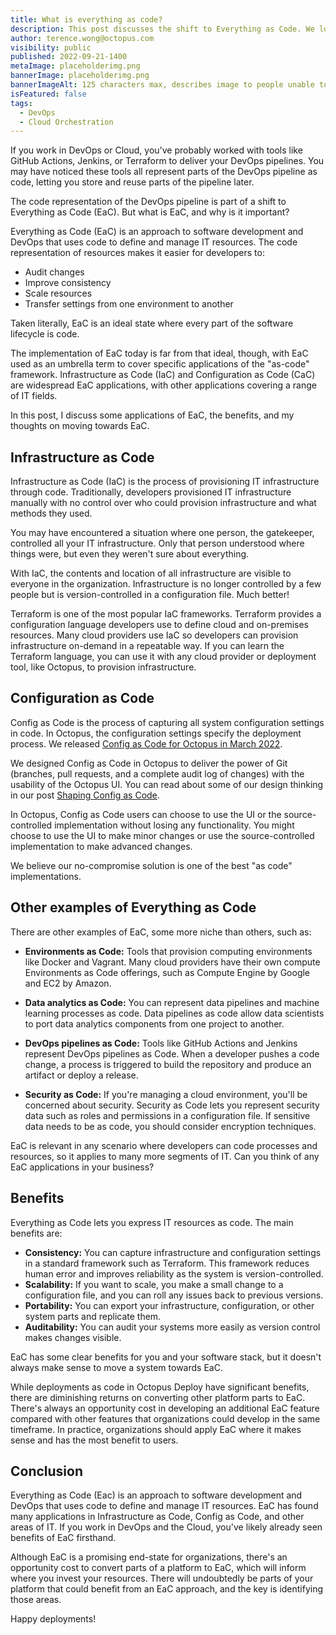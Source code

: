 ```yaml
---
title: What is everything as code?
description: This post discusses the shift to Everything as Code. We look at the 2 main EaC applications, Infrastructure as Code and Configuration as Code, along with other IT applications and benefits.
author: terence.wong@octopus.com
visibility: public
published: 2022-09-21-1400
metaImage: placeholderimg.png
bannerImage: placeholderimg.png
bannerImageAlt: 125 characters max, describes image to people unable to see it.
isFeatured: false
tags:
  - DevOps
  - Cloud Orchestration
---
```


If you work in DevOps or Cloud, you've probably worked with tools like GitHub Actions, Jenkins, or Terraform to deliver your DevOps pipelines. You may have noticed these tools all represent parts of the DevOps pipeline as code, letting you store and reuse parts of the pipeline later.

The code representation of the DevOps pipeline is part of a shift to Everything as Code (EaC). But what is EaC, and why is it important? 

Everything as Code (EaC) is an approach to software development and DevOps that uses code to define and manage IT resources. The code representation of resources makes it easier for developers to:

- Audit changes
- Improve consistency
- Scale resources
- Transfer settings from one environment to another

Taken literally, EaC is an ideal state where every part of the software lifecycle is code. 

The implementation of EaC today is far from that ideal, though, with EaC used as an umbrella term to cover specific applications of the "as-code" framework. Infrastructure as Code (IaC) and Configuration as Code (CaC) are widespread EaC applications, with other applications covering a range of IT fields. 

In this post, I discuss some applications of EaC, the benefits, and my thoughts on moving towards EaC.

## Infrastructure as Code

Infrastructure as Code (IaC) is the process of provisioning IT infrastructure through code. Traditionally, developers provisioned IT infrastructure manually with no control over who could provision infrastructure and what methods they used.

You may have encountered a situation where one person, the gatekeeper, controlled all your IT infrastructure. Only that person understood where things were, but even they weren't sure about everything.

With IaC, the contents and location of all infrastructure are visible to everyone in the organization. Infrastructure is no longer controlled by a few people but is version-controlled in a configuration file. Much better!

Terraform is one of the most popular IaC frameworks. Terraform provides a configuration language developers use to define cloud and on-premises resources. Many cloud providers use IaC so developers can provision infrastructure on-demand in a repeatable way. If you can learn the Terraform language, you can use it with any cloud provider or deployment tool, like Octopus, to provision infrastructure. 

## Configuration as Code

Config as Code is the process of capturing all system configuration settings in code. In Octopus, the configuration settings specify the deployment process. We released [Config as Code for Octopus in March 2022](https://octopus.com/blog/octopus-release-2022-q1). 

We designed Config as Code in Octopus to deliver the power of Git (branches, pull requests, and a complete audit log of changes) with the usability of the Octopus UI. You can read about some of our design thinking in our post [Shaping Config as Code](https://octopus.com/blog/shaping-config-as-code).

In Octopus, Config as Code users can choose to use the UI or the source-controlled implementation without losing any functionality. You might choose to use the UI to make minor changes or use the source-controlled implementation to make advanced changes.

We believe our no-compromise solution is one of the best "as code" implementations.

## Other examples of Everything as Code

There are other examples of EaC, some more niche than others, such as:

- **Environments as Code:** Tools that provision computing environments like Docker and Vagrant. Many cloud providers have their own compute Environments as Code offerings, such as Compute Engine by Google and EC2 by Amazon.

- **Data analytics as Code:** You can represent data pipelines and machine learning processes as code. Data pipelines as code allow data scientists to port data analytics components from one project to another.

- **DevOps pipelines as Code:** Tools like GitHub Actions and Jenkins represent DevOps pipelines as Code. When a developer pushes a code change, a process is triggered to build the repository and produce an artifact or deploy a release.

- **Security as Code:** If you're managing a cloud environment, you'll be concerned about security. Security as Code lets you represent security data such as roles and permissions in a configuration file. If sensitive data needs to be as code, you should consider encryption techniques.

EaC is relevant in any scenario where developers can code processes and resources, so it applies to many more segments of IT. Can you think of any EaC applications in your business? 

## Benefits

Everything as Code lets you express IT resources as code. The main benefits are:

- **Consistency:** You can capture infrastructure and configuration settings in a standard framework such as Terraform. This framework reduces human error and improves reliability as the system is version-controlled.
- **Scalability:** If you want to scale, you make a small change to a configuration file, and you can roll any issues back to previous versions.
- **Portability:** You can export your infrastructure, configuration, or other system parts and replicate them.
- **Auditability:** You can audit your systems more easily as version control makes changes visible.

EaC has some clear benefits for you and your software stack, but it doesn't always make sense to move a system towards EaC.

While deployments as code in Octopus Deploy have significant benefits, there are diminishing returns on converting other platform parts to EaC. There's always an opportunity cost in developing an additional EaC feature compared with other features that organizations could develop in the same timeframe. In practice, organizations should apply EaC where it makes sense and has the most benefit to users.

## Conclusion

Everything as Code (Eac) is an approach to software development and DevOps that uses code to define and manage IT resources. EaC has found many applications in Infrastructure as Code, Config as Code, and other areas of IT. If you work in DevOps and the Cloud, you've likely already seen benefits of EaC firsthand. 

Although EaC is a promising end-state for organizations, there's an opportunity cost to convert parts of a platform to EaC, which will inform where you invest your resources. There will undoubtedly be parts of your platform that could benefit from an EaC approach, and the key is identifying those areas. 

Happy deployments!